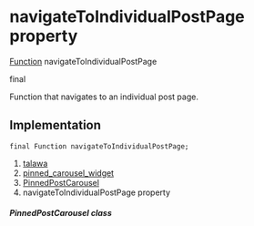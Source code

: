 
<div>

# navigateToIndividualPostPage property

</div>


[Function](https://api.flutter.dev/flutter/dart-core/Function-class.html)
navigateToIndividualPostPage


final




Function that navigates to an individual post page.



## Implementation

``` language-dart
final Function navigateToIndividualPostPage;
```







1.  [talawa](../../index.md)
2.  [pinned_carousel_widget](../../widgets_pinned_carousel_widget/)
3.  [PinnedPostCarousel](../../widgets_pinned_carousel_widget/PinnedPostCarousel-class.md)
4.  navigateToIndividualPostPage property

##### PinnedPostCarousel class








